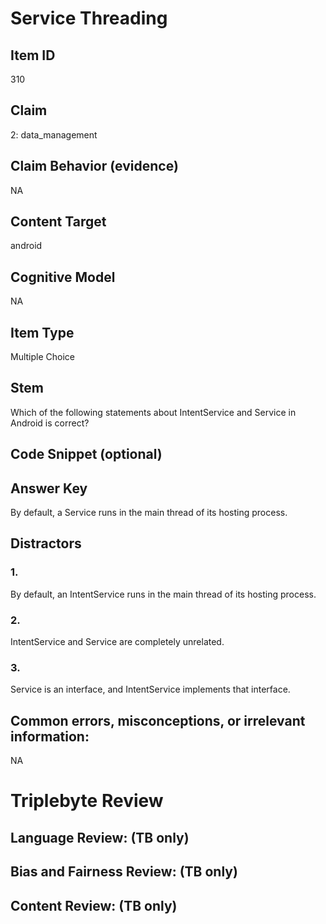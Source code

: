 # Service Threading

## Item ID
310

## Claim
2: data_management

## Claim Behavior (evidence)
NA

## Content Target
android

## Cognitive Model
NA

## Item Type
Multiple Choice

## Stem
Which of the following statements about IntentService and Service in Android is correct?

## Code Snippet (optional)


## Answer Key
By default, a Service runs in the main thread of its hosting process.

## Distractors

### 1.
By default, an IntentService runs in the main thread of its hosting process.

### 2.
IntentService and Service are completely unrelated.

### 3.
Service is an interface, and IntentService implements that interface.

## Common errors, misconceptions, or irrelevant information:
NA

# Triplebyte Review


## Language Review: (TB only)


## Bias and Fairness Review: (TB only)


## Content Review: (TB only)


